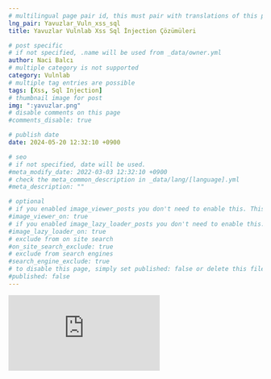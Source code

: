 ```yaml
---
# multilingual page pair id, this must pair with translations of this page. (This name must be unique)
lng_pair: Yavuzlar_Vuln_xss_sql
title: Yavuzlar Vulnlab Xss Sql İnjection Çözümüleri

# post specific
# if not specified, .name will be used from _data/owner.yml
author: Naci Balcı
# multiple category is not supported
category: Vulnlab
# multiple tag entries are possible
tags: [Xss, Sql Injection]
# thumbnail image for post
img: ":yavuzlar.png"
# disable comments on this page
#comments_disable: true

# publish date
date: 2024-05-20 12:32:10 +0900

# seo
# if not specified, date will be used.
#meta_modify_date: 2022-03-03 12:32:10 +0900
# check the meta_common_description in _data/lang/[language].yml
#meta_description: ""

# optional
# if you enabled image_viewer_posts you don't need to enable this. This is only if image_viewer_posts = false
#image_viewer_on: true
# if you enabled image_lazy_loader_posts you don't need to enable this. This is only if image_lazy_loader_posts = false
#image_lazy_loader_on: true
# exclude from on site search
#on_site_search_exclude: true
# exclude from search engines
#search_engine_exclude: true
# to disable this page, simply set published: false or delete this file
#published: false
---
```


<body>
    <iframe src="https://drive.google.com/file/d/1dciAJ0KGGBm62zF7JJpDttw1KmnEbnEj/preview" frameborder="0"></iframe>
</body>
